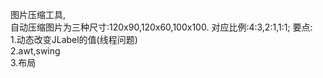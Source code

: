 图片压缩工具,<br/>
自动压缩图片为三种尺寸:120x90,120x60,100x100.
对应比例:4:3,2:1,1:1;
要点: <br/>
	1.动态改变JLabel的值(线程问题) <br/>
	2.awt,swing <br/>
	3.布局<br/>